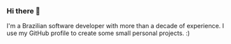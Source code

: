 ### Hi there 👋

I'm a Brazilian software developer with more than a decade of experience.
I use my GitHub profile to create some small personal projects. :)
